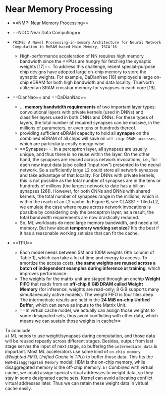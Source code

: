 # Near Memory Processing

* ==NMP: Near Memory Processing==
* ==NDC: Near Data Computing==

* `PRIME: A Novel Processing-in-memory Architecture for Neural Network
Computation in ReRAM-based Main Memory, ISCA'16`
    * High-performance
acceleration of NN requires high memory bandwidth since
the ==PUs are hungry for fetching the synaptic weights [17]==. To
address this challenge, recent special-purpose chip designs
have adopted large on-chip memory to store the synaptic
weights. For example, DaDianNao [18] employed a large
on-chip eDRAM for both high bandwidth and data locality;
TrueNorth utilized an SRAM crossbar memory for synapses
in each core [19].
* ==DianNao== and ==DaDianNao==
    * ... __memory bandwidth requirements__ of two important
layer types: convolutional layers with private kernels
(used in DNNs) and classifier layers used in both CNNs and
DNNs. For these types of layers, the total number of required
synapses can be massive, in the millions of parameters, or
even tens or hundreds thereof.
    * providing sufficient eDRAM capacity to hold
all __synapse__ on the combined eDRAM of all chips will
save on `off-chip DRAM accesses`, which are particularly
costly energy-wise
    * ==Synapses==. In a perceptron layer, all synapses are usually
unique, and thus there is no reuse within the layer. On the
other hand, the synapses are reused across network invocations,
i.e., for each new input data (also called “input row”)
presented to the neural network. So a sufficiently large L2
could store all network synapses and take advantage of that
locality. For DNNs with private kernels, this is not possible
as the total number of synapses are in the tens or hundreds
of millions (the largest network to date has a billion
synapses [26]). However, for both CNNs and DNNs with
shared kernels, the total number of synapses range in the
millions, which is within the reach of an L2 cache. In Figure
6, see CLASS1 - Tiled+L2, we emulate the case where reuse
across network invocations is possible by considering only
the perceptron layer; as a result, the total bandwidth requirements
are now drastically reduced.
    * So, ML workloads do need large memory bandwidth, and need a lot memory. But how about __temporary working set size__? It's the best if it has a reasonable working set size that can fit the cache.
* ==TPU==
    * Each model needs between 5M and 100M weights (9th
column of Table 1), which can take a lot of time and energy to
access. To amortize the access costs, __the same weights are reused
across a batch of independent examples during inference or
training__, which improves performance.
    * The weights for the matrix unit are staged through an onchip
__Weight FIFO__ that reads from an __off-chip 8 GiB DRAM
called Weight Memory__ (for inference, weights are read-only; 8
GiB supports many simultaneously active models). The weight
FIFO is four tiles deep. The intermediate results are held in the __24
MiB on-chip Unified Buffer__, which can serve as inputs to the Matrix Unit.
    * ==In virtual cache model, we actually can assign those weights to some designated sets, thus avoid conflicting with other data, which means we can sustain those weights in cache!==

To conclude:  
`a)` ML needs to use weight/synapses during computation, and those data will be reused repeatly across different stages. Besides, output from last stage serves the input of next stage, so buffering the `intermediate data` is important. Most ML accelerators use some kind of `on-chip memory` (*Weighted FIFO, Unified Cache in TPU*) to buffer those data. This fits the `HBM+Disaggregated Memory` model: HBM is the on-chip memory, while disaggregated memory is the off-chip memory. `b)` Combined with virtual cache, we could assign special virtual addresses to weight data, so they stay in some designated cache sets. Kernel can avoid allocating conflict virtual addresses later. Thus we can retain these weight data in virtual cache easily.
